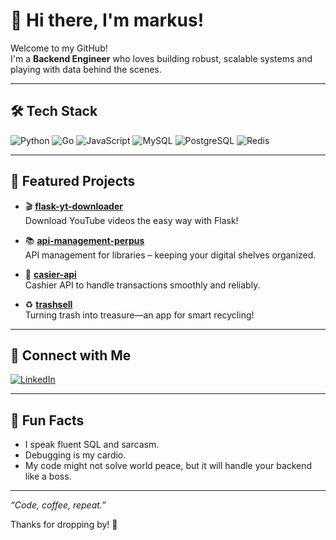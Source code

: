 # 👋 Hi there, I'm markus!

Welcome to my GitHub!  
I'm a **Backend Engineer** who loves building robust, scalable systems and playing with data behind the scenes.

---

## 🛠️ Tech Stack

![Python](https://img.shields.io/badge/-Python-3776AB?logo=python&logoColor=white)
![Go](https://img.shields.io/badge/-Golang-00ADD8?logo=go&logoColor=white)
![JavaScript](https://img.shields.io/badge/-JavaScript-F7DF1E?logo=javascript&logoColor=black)
![MySQL](https://img.shields.io/badge/-MySQL-4479A1?logo=mysql&logoColor=white)
![PostgreSQL](https://img.shields.io/badge/-PostgreSQL-336791?logo=postgresql&logoColor=white)
![Redis](https://img.shields.io/badge/-Redis-DC382D?logo=redis&logoColor=white)

---

## 🚀 Featured Projects

- 🎬 [**flask-yt-downloader**](https://github.com/haiser1/flask-yt-downloader)  
  Download YouTube videos the easy way with Flask!

- 📚 [**api-management-perpus**](https://github.com/haiser1/API_Management_PERPUS)  
  API management for libraries – keeping your digital shelves organized.

- 💸 [**casier-api**](https://github.com/haiser1/API_KASIR)  
  Cashier API to handle transactions smoothly and reliably.

- ♻️ [**trashsell**](https://github.com/haiser1/trashsell)  
  Turning trash into treasure—an app for smart recycling!

---

## 🤝 Connect with Me

[![LinkedIn](https://img.shields.io/badge/-Markus%20Rabin%20Ronaldo%20on%20LinkedIn-0A66C2?logo=linkedin&logoColor=white)](https://www.linkedin.com/in/markus-rabin-ronaldo-b39060226)

---

## 🌟 Fun Facts

- I speak fluent SQL and sarcasm.
- Debugging is my cardio.
- My code might not solve world peace, but it will handle your backend like a boss.

---

_“Code, coffee, repeat.”_

Thanks for dropping by! 🚀
